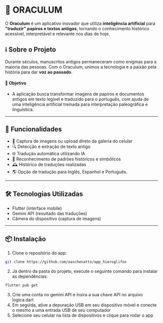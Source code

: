 # 📜 ORACULUM


O **Oraculum** é um aplicativo inovador que utiliza **inteligência artificial** para **"traduzir" papiros e textos antigos**, tornando o conhecimento histórico acessível, interpretável e relevante nos dias de hoje.

## ℹ️ Sobre o Projeto

Durante séculos, manuscritos antigos permaneceram como enigmas para a maioria das pessoas. Com o Oraculum, unimos a tecnologia e a paixão pela história para dar **voz ao passado**.

#### 🎯 Objetivo

- A aplicação busca transformar imagens de papiros e documentos antigos em texto legível e traduzido para o português, com ajuda de uma inteligência artificial treinada para interpretação paleográfica e linguística.

---

## 🧐 Funcionalidades

- 📸 Captura de imagens ou upload direto da galeria do celular
- 🔍 Detecção e extração de texto antigo
- 🌐 Tradução automática utilizando IA
- 🧠 Reconhecimento de padrões históricos e simbólicos
- 🕰️ Histórico de traduções realizadas
- 🌎 Opção de tradução para Inglês, Espanhol e Português.

---

## 🛠️ Tecnologias Utilizadas

- Flutter (interface mobile)
- Gemini API (resultado das traduções)
- Câmera do dispositivo (captura de imagens)

--- 

## 📦 Instalação

1. Clone o repositório do app:
```bash
git clone https://github.com/aaschenatto/app_hieroglifos
````
2. Já dentro da pasta do projeto, execute o seguinte comando para instalar as dependências:
 ```bash
flutter pub get
````
3. Crie uma conta no gemini API e insira a sua chave API no arquivo logica.dart
4. Em seguida, ative a depuração USB em seu dispositivo móvel e conecte o mesmo a uma entrada USB de seu computador
5. Selecione seu celular na lista de dispositivos e clique para rodar o app
